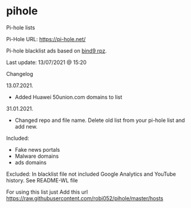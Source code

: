 # pihole
Pi-hole lists

Pi-Hole URL: https://pi-hole.net/

Pi-hole blacklist ads based on [bind9 rpz](https://github.com/robi052/bind9-rpz).

Last update: 13/07/2021 @ 15:20

Changelog

13.07.2021.
- Added Huawei 50union.com domains to list

31.01.2021.
- Changed repo and file name. Delete old list from your pi-hole list and add new.

Included:
- Fake news portals
- Malware domains
- ads domains

Excluded:
In blacklist file not included Google Analytics and YouTube history. See README-WL file

For using this list just Add this url https://raw.githubusercontent.com/robi052/pihole/master/hosts
